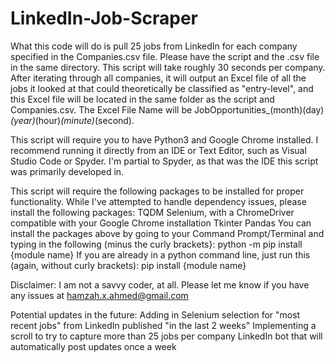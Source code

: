 # LinkedIn-Job-Scraper
What this code will do is pull 25 jobs from LinkedIn for each company specified in the Companies.csv file. Please have the script and the .csv file in the same directory. This script will take roughly 30 seconds per company. After iterating through all companies, it will output an Excel file of all the jobs it looked at that could theoretically be classified as "entry-level", and this Excel file will be located in the same folder as the script and Companies.csv. The Excel File Name will be JobOpportunities_(month)(day)_(year)_(hour)_(minute)_(second).

This script will require you to have Python3 and Google Chrome installed. I recommend running it directly from an IDE or Text Editor, such as Visual Studio Code or Spyder. I'm partial to Spyder, as that was the IDE this script was primarily developed in.

This script will require the following packages to be installed for proper functionality. While I've attempted to handle dependency issues, please install the following packages:
  TQDM
  Selenium, with a ChromeDriver compatible with your Google Chrome installation
  Tkinter
  Pandas
You can install the packages above by going to your Command Prompt/Terminal and typing in the following (minus the curly brackets}:
  python -m pip install {module name}
If you are already in a python command line, just run this (again, without curly brackets):
  pip install {module name}


Disclaimer: I am not a savvy coder, at all. Please let me know if you have any issues at hamzah.x.ahmed@gmail.com 

Potential updates in the future:
  Adding in Selenium selection for "most recent jobs" from LinkedIn published "in the last 2 weeks"
  Implementing a scroll to try to capture more than 25 jobs per company
  LinkedIn bot that will automatically post updates once a week
 
